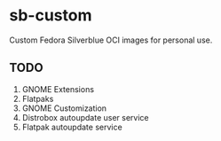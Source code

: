 # sb-custom

Custom Fedora Silverblue OCI images for personal use.

## TODO

1) GNOME Extensions
2) Flatpaks
3) GNOME Customization
4) Distrobox autoupdate user service
5) Flatpak autoupdate service
